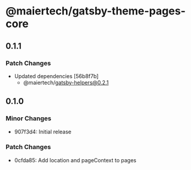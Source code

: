 # @maiertech/gatsby-theme-pages-core

## 0.1.1

### Patch Changes

- Updated dependencies [56b8f7b]
  - @maiertech/gatsby-helpers@0.2.1

## 0.1.0

### Minor Changes

- 907f3d4: Initial release

### Patch Changes

- 0cfda85: Add location and pageContext to pages
